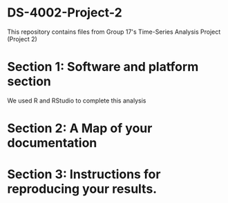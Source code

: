 # DS-4002-Project-2
This repository contains files from Group 17's Time-Series Analysis Project (Project 2)

# Section 1: Software and platform section
We used R and RStudio to complete this analysis

# Section 2: A Map of your documentation


# Section 3: Instructions for reproducing your results. 

